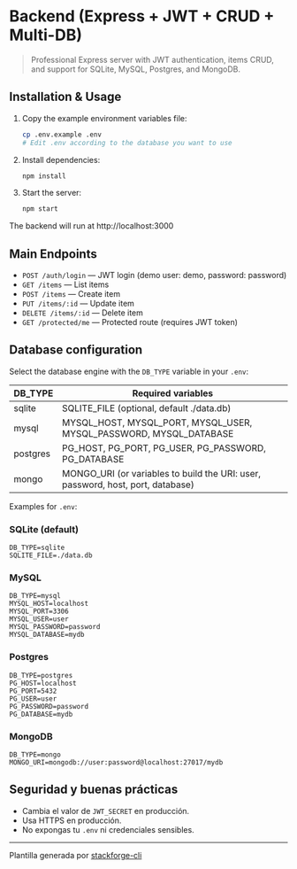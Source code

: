 # Backend (Express + JWT + CRUD + Multi-DB)

> Professional Express server with JWT authentication, items CRUD, and support for SQLite, MySQL, Postgres, and MongoDB.

## Installation & Usage

1. Copy the example environment variables file:
   ```bash
   cp .env.example .env
   # Edit .env according to the database you want to use
   ```
2. Install dependencies:
   ```bash
   npm install
   ```
3. Start the server:
   ```bash
   npm start
   ```

The backend will run at http://localhost:3000

## Main Endpoints

- `POST /auth/login` — JWT login (demo user: demo, password: password)
- `GET /items` — List items
- `POST /items` — Create item
- `PUT /items/:id` — Update item
- `DELETE /items/:id` — Delete item
- `GET /protected/me` — Protected route (requires JWT token)

## Database configuration

Select the database engine with the `DB_TYPE` variable in your `.env`:

| DB_TYPE  | Required variables                                                              |
| -------- | ------------------------------------------------------------------------------- |
| sqlite   | SQLITE_FILE (optional, default ./data.db)                                       |
| mysql    | MYSQL_HOST, MYSQL_PORT, MYSQL_USER, MYSQL_PASSWORD, MYSQL_DATABASE              |
| postgres | PG_HOST, PG_PORT, PG_USER, PG_PASSWORD, PG_DATABASE                             |
| mongo    | MONGO_URI (or variables to build the URI: user, password, host, port, database) |

Examples for `.env`:

### SQLite (default)

```
DB_TYPE=sqlite
SQLITE_FILE=./data.db
```

### MySQL

```
DB_TYPE=mysql
MYSQL_HOST=localhost
MYSQL_PORT=3306
MYSQL_USER=user
MYSQL_PASSWORD=password
MYSQL_DATABASE=mydb
```

### Postgres

```
DB_TYPE=postgres
PG_HOST=localhost
PG_PORT=5432
PG_USER=user
PG_PASSWORD=password
PG_DATABASE=mydb
```

### MongoDB

```
DB_TYPE=mongo
MONGO_URI=mongodb://user:password@localhost:27017/mydb
```

## Seguridad y buenas prácticas

- Cambia el valor de `JWT_SECRET` en producción.
- Usa HTTPS en producción.
- No expongas tu `.env` ni credenciales sensibles.

---

Plantilla generada por [stackforge-cli](https://www.npmjs.com/package/stackforge-cli)
